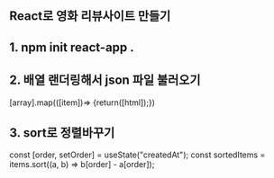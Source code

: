 ## React로 영화 리뷰사이트 만들기

## 1. npm init react-app .

## 2. 배열 랜더링해서 json 파일 불러오기

[array].map(([item])=> {return([html]);})

## 3. sort로 정렬바꾸기

const [order, setOrder] = useState("createdAt");
const sortedItems = items.sort((a, b) => b[order] - a[order]);

